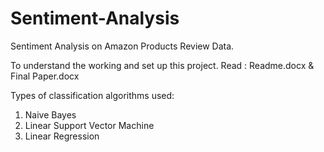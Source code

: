 # Sentiment-Analysis
Sentiment Analysis on Amazon Products Review Data. 

To understand the working and set up this project. 
Read : Readme.docx
       & Final Paper.docx
       
Types of classification algorithms used:
1. Naive Bayes
2. Linear Support Vector Machine
3. Linear Regression
